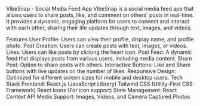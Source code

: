 VibeSnap - Social Media Feed App
VibeSnap is a social media feed app that allows users to share posts, like, and comment on others' posts in real-time. It provides a dynamic, engaging platform for users to connect and interact with each other, sharing their life updates through text, images, and videos.

Features
User Profile: Users can view their profile, display name, and profile photo.
Post Creation: Users can create posts with text, images, or videos.
Likes: Users can like posts by clicking the heart icon.
Post Feed: A dynamic feed that displays posts from various users, including media content.
Share Post: Option to share posts with others.
Interactive Buttons: Like and Share buttons with live updates on the number of likes.
Responsive Design: Optimized for different screen sizes for mobile and desktop users.
Tech Stack
Frontend:
React.js (JavaScript Library)
Tailwind CSS (Utility-First CSS Framework)
React Icons (For icon support)
State Management: React Context API 
Media Support: Images, Videos, and Camera Captured Photos
